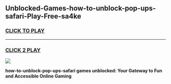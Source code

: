 
## Unblocked-Games-how-to-unblock-pop-ups-safari-Play-Free-sa4ke
<h3>
<a href="https://premium76.site?title=how-to-unblock-pop-ups-safari&ref=18A1">CLICK TO PLAY</a></h3>
<hr>

<h3>
<a href="https://premium76.site?title=how-to-unblock-pop-ups-safari&ref=18A1">CLICK 2 PLAY</a>
  
</h3>

<a href="https://premium76.site?title=how-to-unblock-pop-ups-safari&ref=18A1"><img src="https://clearcache.store/games.png"></a>


**how-to-unblock-pop-ups-safari games unblocked: Your Gateway to Fun and Accessible Online Gaming**
